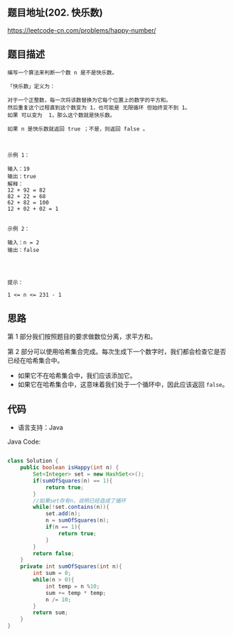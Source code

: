 ## 题目地址(202. 快乐数)

https://leetcode-cn.com/problems/happy-number/

## 题目描述

```
编写一个算法来判断一个数 n 是不是快乐数。

「快乐数」定义为：

对于一个正整数，每一次将该数替换为它每个位置上的数字的平方和。
然后重复这个过程直到这个数变为 1，也可能是 无限循环 但始终变不到 1。
如果 可以变为  1，那么这个数就是快乐数。

如果 n 是快乐数就返回 true ；不是，则返回 false 。

 

示例 1：

输入：19
输出：true
解释：
12 + 92 = 82
82 + 22 = 68
62 + 82 = 100
12 + 02 + 02 = 1


示例 2：

输入：n = 2
输出：false


 

提示：

1 <= n <= 231 - 1
```

## 思路

第 1 部分我们按照题目的要求做数位分离，求平方和。

第 2 部分可以使用哈希集合完成。每次生成下一个数字时，我们都会检查它是否已经在哈希集合中。

- 如果它不在哈希集合中，我们应该添加它。
- 如果它在哈希集合中，这意味着我们处于一个循环中，因此应该返回 `false`。

## 代码

- 语言支持：Java

Java Code:

```java

class Solution {
    public boolean isHappy(int n) {
        Set<Integer> set = new HashSet<>();
        if(sumOfSquares(n) == 1){
            return true;
        }
        //如果set存有n，说明已经造成了循环
        while(!set.contains(n)){
            set.add(n);
            n = sumOfSquares(n);
            if(n == 1){
                return true;
            }
        }
        return false;
    }
    private int sumOfSquares(int n){
        int sum = 0;
        while(n > 0){
            int temp = n %10;
            sum += temp * temp;
            n /= 10;
        }
        return sum;
    }
}

```

